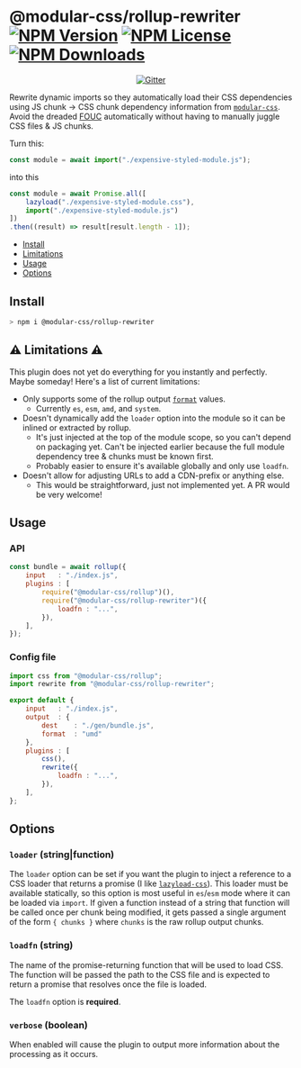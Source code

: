 # @modular-css/rollup-rewriter  [![NPM Version](https://img.shields.io/npm/v/@modular-css/rollup-rewriter.svg)](https://www.npmjs.com/package/@modular-css/rollup-rewriter) [![NPM License](https://img.shields.io/npm/l/@modular-css/rollup-rewriter.svg)](https://www.npmjs.com/package/@modular-css/rollup-rewriter) [![NPM Downloads](https://img.shields.io/npm/dm/@modular-css/rollup-rewriter.svg)](https://www.npmjs.com/package/@modular-css/rollup-rewriter)

<p align="center">
    <a href="https://gitter.im/modular-css/modular-css"><img src="https://img.shields.io/gitter/room/modular-css/modular-css.svg" alt="Gitter" /></a>
</p>

Rewrite dynamic imports so they automatically load their CSS dependencies using JS chunk -> CSS chunk dependency information from [`modular-css`](https://github.com/tivac/modular-css). Avoid the dreaded [FOUC](https://en.wikipedia.org/wiki/Flash_of_unstyled_content) automatically without having to manually juggle CSS files & JS chunks.

Turn this:

```js
const module = await import("./expensive-styled-module.js");
```

into this

```js
const module = await Promise.all([
    lazyload("./expensive-styled-module.css"),
    import("./expensive-styled-module.js")
])
.then((result) => result[result.length - 1]);
```

- [Install](#install)
- [Limitations](#-limitations-)
- [Usage](#usage)
- [Options](#options)

## Install

```bash
> npm i @modular-css/rollup-rewriter
```

## ⚠ Limitations ⚠

This plugin does not yet do everything for you instantly and perfectly. Maybe someday! Here's a list of current limitations:

- Only supports some of the rollup output [`format`](https://rollupjs.org/guide/en#output-format) values.
    - Currently `es`, `esm`, `amd`, and `system`.
- Doesn't dynamically add the `loader` option into the module so it can be inlined or extracted by rollup.
    - It's just injected at the top of the module scope, so you can't depend on packaging yet. Can't be injected earlier because the full module dependency tree & chunks must be known first.
    - Probably easier to ensure it's available globally and only use `loadfn`.
- Doesn't allow for adjusting URLs to add a CDN-prefix or anything else.
    - This would be straightforward, just not implemented yet. A PR would be very welcome!

## Usage

### API

```js
const bundle = await rollup({
    input   : "./index.js",
    plugins : [
        require("@modular-css/rollup")(),
        require("@modular-css/rollup-rewriter")({
            loadfn : "...",
        }),
    ],
});
```

### Config file

```js
import css from "@modular-css/rollup";
import rewrite from "@modular-css/rollup-rewriter";

export default {
    input   : "./index.js",
    output  : {
        dest    : "./gen/bundle.js",
        format  : "umd"
    },
    plugins : [
        css(),
        rewrite({
            loadfn : "...",
        }),
    ],
};
```

## Options

### `loader` (string|function)

The `loader` option can be set if you want the plugin to inject a reference to a CSS loader that returns a promise (I like [`lazyload-css`](https://npmjs.com/lazyload-css)). This loader must be available statically, so this option is most useful in `es`/`esm` mode where it can be loaded via `import`. If given a function instead of a string that function will be called once per chunk being modified, it gets passed a single argument of the form `{ chunks }` where `chunks` is the raw rollup output chunks.

### `loadfn` (string)

The name of the promise-returning function that will be used to load CSS. The function will be passed the path to the CSS file and is expected to return a promise that resolves once the file is loaded.

The `loadfn` option is **required**.

### `verbose` (boolean)

When enabled will cause the plugin to output more information about the processing as it occurs.

